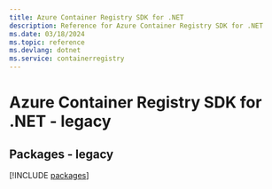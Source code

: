 ```yaml
---
title: Azure Container Registry SDK for .NET
description: Reference for Azure Container Registry SDK for .NET
ms.date: 03/18/2024
ms.topic: reference
ms.devlang: dotnet
ms.service: containerregistry
---
```

# Azure Container Registry SDK for .NET - legacy
## Packages - legacy
[!INCLUDE [packages](container-registry-index.md)]